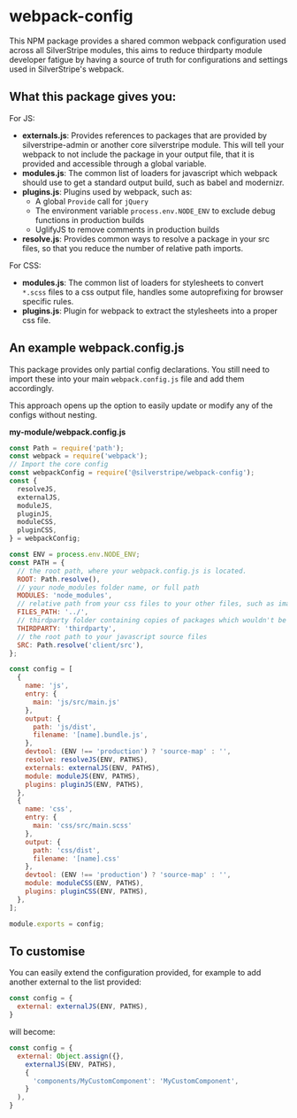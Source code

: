 # webpack-config
This NPM package provides a shared common webpack configuration used across all SilverStripe modules,
 this aims to reduce thirdparty module developer fatigue by having a source of truth for configurations and settings used in SilverStripe's webpack.

## What this package gives you:
For JS:
* **externals.js**: Provides references to packages that are provided by silverstripe-admin or another core silverstripe module. This will tell your webpack to not include the package in your output file, that it is provided and accessible through a global variable.
* **modules.js**: The common list of loaders for javascript which webpack should use to get a standard output build, such as babel and modernizr.
* **plugins.js**: Plugins used by webpack, such as:
  * A global `Provide` call for `jQuery`
  * The environment variable `process.env.NODE_ENV` to exclude debug functions in production builds
  * UglifyJS to remove comments in production builds
* **resolve.js**: Provides common ways to resolve a package in your src files, so that you reduce the number of relative path imports.

For CSS:
* **modules.js**: The common list of loaders for stylesheets to convert `*.scss` files to a css output file, handles some autoprefixing for browser specific rules.
* **plugins.js**: Plugin for webpack to extract the stylesheets into a proper css file.

## An example webpack.config.js
This package provides only partial config declarations. You still need to import these into your main `webpack.config.js` file
and add them accordingly.

This approach opens up the option to easily update or modify any of the configs without nesting.

**my-module/webpack.config.js**
```js
const Path = require('path');
const webpack = require('webpack');
// Import the core config
const webpackConfig = require('@silverstripe/webpack-config');
const {
  resolveJS,
  externalJS,
  moduleJS,
  pluginJS,
  moduleCSS,
  pluginCSS,
} = webpackConfig;

const ENV = process.env.NODE_ENV;
const PATH = {
  // the root path, where your webpack.config.js is located.
  ROOT: Path.resolve(),
  // your node_modules folder name, or full path
  MODULES: 'node_modules',
  // relative path from your css files to your other files, such as images and fonts
  FILES_PATH: '../',
  // thirdparty folder containing copies of packages which wouldn't be available on NPM
  THIRDPARTY: 'thirdparty',
  // the root path to your javascript source files
  SRC: Path.resolve('client/src'),
};

const config = [
  {
    name: 'js',
    entry: {
      main: 'js/src/main.js'
    },
    output: {
      path: 'js/dist',
      filename: '[name].bundle.js',
    },
    devtool: (ENV !== 'production') ? 'source-map' : '',
    resolve: resolveJS(ENV, PATHS),
    externals: externalJS(ENV, PATHS),
    module: moduleJS(ENV, PATHS),
    plugins: pluginJS(ENV, PATHS),
  },
  {
    name: 'css',
    entry: {
      main: 'css/src/main.scss'
    },
    output: {
      path: 'css/dist',
      filename: '[name].css'
    },
    devtool: (ENV !== 'production') ? 'source-map' : '',
    module: moduleCSS(ENV, PATHS),
    plugins: pluginCSS(ENV, PATHS),
  },
];

module.exports = config;
```

## To customise
You can easily extend the configuration provided, for example to add another external to the list provided:
```js
const config = {
  external: externalJS(ENV, PATHS),
}
```
will become:
```js
const config = {
  external: Object.assign({},
    externalJS(ENV, PATHS),
    {
      'components/MyCustomComponent': 'MyCustomComponent',
    }
  ),
}
```
